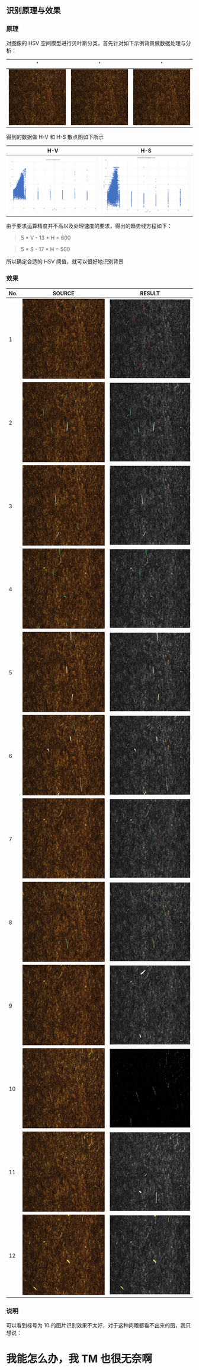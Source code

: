 ## 识别原理与效果

### 原理

对图像的 HSV 空间模型进行贝叶斯分类，首先针对如下示例背景做数据处理与分析：

' | ' | '
--- | --- | ---
![](../source/01.jpg) | ![](../source/01.jpg) | ![](../source/01.jpg)

得到的数据做 H-V 和 H-S 散点图如下所示

H-V | H-S
--- | ---
![](HV.png) | ![](HS.png)

由于要求运算精度并不高以及处理速度的要求，得出的趋势线方程如下：

> 5 * V - 13 * H = 600

> 5 * S - 17 * H = 500

所以确定合适的 HSV 阈值，就可以很好地识别背景

### 效果

No. | SOURCE | RESULT
--- | ------ | ------
1   | ![](../source/02.jpg) | ![](../dist/02.jpg)
2   | ![](../source/03.jpg) | ![](../dist/03.jpg)
3   | ![](../source/04.jpg) | ![](../dist/04.jpg)
4   | ![](../source/05.jpg) | ![](../dist/05.jpg)
5   | ![](../source/06.jpg) | ![](../dist/06.jpg)
6   | ![](../source/07.jpg) | ![](../dist/07.jpg)
7   | ![](../source/08.jpg) | ![](../dist/08.jpg)
8   | ![](../source/09.jpg) | ![](../dist/09.jpg)
9   | ![](../source/10.jpg) | ![](../dist/10.jpg)
10   | ![](../source/11.jpg) | ![](../dist/11.jpg)
11   | ![](../source/12.jpg) | ![](../dist/12.jpg)
12   | ![](../source/13.jpg) | ![](../dist/13.jpg)

### 说明

可以看到标号为 10 的图片识别效果不太好，对于这种肉眼都看不出来的图，我只想说：

# 我能怎么办，我 TM 也很无奈啊